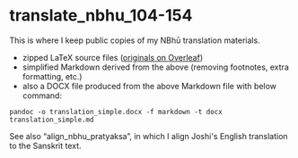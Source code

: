# translate_nbhu_104-154
This is where I keep public copies of my NBhū translation materials.

* zipped LaTeX source files ([originals on Overleaf](https://www.overleaf.com/read/vpnjgqqqptww))
* simplified Markdown derived from the above (removing footnotes, extra formatting, etc.)
* also a DOCX file produced from the above Markdown file with below command:

~~~
pandoc -o translation_simple.docx -f markdown -t docx translation_simple.md
~~~

See also “align_nbhu_pratyaksa”, in which I align Joshi's English translation to the Sanskrit text.